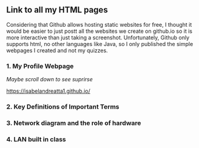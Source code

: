 ## Link to all my HTML pages 

Considering that Github allows hosting static websites for free, I thought it would be easier to just postt all the websites we create on github.io so it is more interactive than just taking a screenshot. Unfortunately, Github only supports html, no other languages like Java, so I only published the simple webpages I created and not my quizzes. 


### 1. My Profile Webpage 

*Maybe scroll down to see suprirse*

https://isabelandreatta1.github.io/

### 2. Key Definitions of Important Terms 

### 3. Network diagram and the role of hardware

### 4. LAN built in class 






